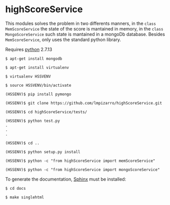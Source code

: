 # highScoreService

This modules solves the problem in two differents manners, in the ```class
MemScoreService``` the state of the score is mantained in memory, in the ```class
MongoScoreService``` such state is mantained in a mongoDb database.
Besides ```MemScoreService```, only uses the standard python library.

Requires [python](https://www.python.org/) 2.7.13

```
$ apt-get install mongodb

$ apt-get install virtualenv

$ virtualenv HSSVENV

$ source HSSVENV/bin/activate

(HSSENV)$ pip install pymongo

(HSSENV)$ git clone https://github.com/lmpizarro/highScoreService.git

(HSSENV)$ cd highScoreService/tests/

(HSSENV)$ python test.py
.
.
.

(HSSENV)$ cd ..

(HSSENV)$ python setup.py install

(HSSENV)$ python -c "from highScoreService import memScoreService"

(HSSENV)$ python -c "from highScoreService import mongoScoreService"

```

To generate the documentation, [Sphinx](http://www.sphinx-doc.org/en/master/) must be  installed:

```
$ cd docs

$ make singlehtml
```
